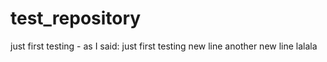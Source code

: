 # test_repository
just first testing - 
as I said: just first testing
new line
another new line
lalala
